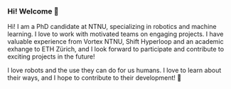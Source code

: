 ### Hi! Welcome 🤗

<!--
**sigmundhh/sigmundhh** is a ✨ _special_ ✨ repository because its `README.md` (this file) appears on your GitHub profile.

Here are some ideas to get you started:

- 🔭 I’m currently working on ...
- 🌱 I’m currently learning ...
- 👯 I’m looking to collaborate on ...
- 🤔 I’m looking for help with ...
- 💬 Ask me about ...
- 📫 How to reach me: ...
- 😄 Pronouns: ...
- ⚡ Fun fact: ...
-->

Hi! I am a PhD candidate at NTNU, specializing in robotics and machine learning. I love to work with motivated teams on engaging projects. I have valuable experience from Vortex NTNU, Shift Hyperloop and an academic exhange to ETH Zürich, and I look forward to participate and contribute to exciting projects in the future!

I love robots and the use they can do for us humans. I love to learn about their ways, and I hope to contribute to their development! 🤖
